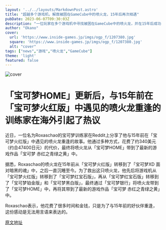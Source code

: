 ```yaml
---
layout: '../../layouts/MarkdownPost.astro'
title: "超越多个游戏机，解救被困在GameCube中的喷火龙，15年后再次相遇"
pubDate: 2023-06-07T09:30:03Z
description: "一位玩家在多个游戏机中寻找被困在GameCube中的喷火龙，并在15年后成功解救。"
author: "Okano"
cover:
  url: 'https://www.inside-games.jp/imgs/ogp_f/1207380.jpg'
  square: 'https://www.inside-games.jp/imgs/ogp_f/1207380.jpg'
  alt: "cover"
tags: ["news","游戏","喷火龙","GameCube"]
theme: 'light'
featured: false
---
```


![cover](https://www.inside-games.jp/imgs/ogp_f/1207380.jpg)

# 「宝可梦HOME」更新后，与15年前在「宝可梦火红版」中遇见的喷火龙重逢的训练家在海外引起了热议

近日，一位名为Roxaschao的宝可梦训练家在Reddit上分享了他与15年前在「宝可梦火红版」中遇见的喷火龙重逢的故事。他通过多种方式，花费了约340美元（约合47400日元）的代价，最终将喷火龙从「宝可梦HOME」带到了最新的游戏作品「宝可梦 赤红之青绿之黄」中。

据悉，Roxaschao的喷火龙在15年前从「宝可梦火红版」转移到了「宝可梦XD 面对暗黑的魂」中，之后一直沉睡至今。为了救出这只喷火龙，他先后将游戏机从「宝可梦火红版」转移到了「宝可梦红宝石版」，再从「宝可梦红宝石版」转移到了「宝可梦铂金版」和「宝可梦黑白版」，最终通过「宝可梦银行」将喷火龙带到了「宝可梦HOME」中，再将其带到了最新的游戏作品「宝可梦 赤红之青绿之黄」中。

Roxaschao表示，他花费了很多时间和金钱，只是为了与15年前的好伙伴重逢，这份感动是无法用言语来表达的。

  [原文地址](https://www.inside-games.jp/article/2023/06/07/146414.html)